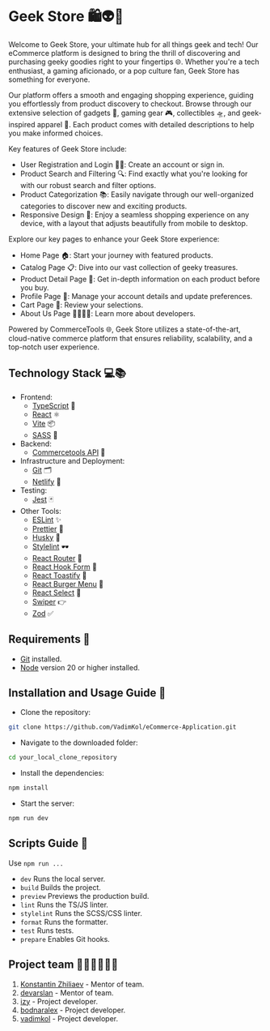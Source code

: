 # Geek Store 🛍️👽🎃

Welcome to Geek Store, your ultimate hub for all things geek and tech! Our eCommerce platform is designed to bring the thrill of discovering and purchasing geeky goodies right to your fingertips 🌐. Whether you're a tech enthusiast, a gaming aficionado, or a pop culture fan, Geek Store has something for everyone.

Our platform offers a smooth and engaging shopping experience, guiding you effortlessly from product discovery to checkout. Browse through our extensive selection of gadgets 📱, gaming gear 🎮, collectibles 🛸, and geek-inspired apparel 👕. Each product comes with detailed descriptions to help you make informed choices.

Key features of Geek Store include:

- User Registration and Login 📝🔐: Create an account or sign in.
- Product Search and Filtering 🔍: Find exactly what you're looking for with our robust search and filter options.
- Product Categorization 📚: Easily navigate through our well-organized categories to discover new and exciting products.
- Responsive Design 📲: Enjoy a seamless shopping experience on any device, with a layout that adjusts beautifully from mobile to desktop.

Explore our key pages to enhance your Geek Store experience:

- Home Page 🏠: Start your journey with featured products.
- Catalog Page 📋: Dive into our vast collection of geeky treasures.
- Product Detail Page 🔎: Get in-depth information on each product before you buy.
- Profile Page 👤: Manage your account details and update preferences.
- Cart Page 🛒: Review your selections.
- About Us Page 🙋‍♂️🙋‍♀️: Learn more about developers.

Powered by CommerceTools 🌐, Geek Store utilizes a state-of-the-art, cloud-native commerce platform that ensures reliability, scalability, and a top-notch user experience.

## Technology Stack 💻📚

- Frontend:
  - [TypeScript](https://www.typescriptlang.org/) 🚀
  - [React](https://react.dev/) ⚛️
  - [Vite](https://vitejs.dev/) 📦
  - [SASS](https://sass-lang.com/) 🎨
- Backend:
  - [Commercetools API](https://docs.commercetools.com/api/) 🔮
- Infrastructure and Deployment:
  - [Git](https://git-scm.com/) 🗂️
  - [Netlify](https://www.netlify.com/) 🐙
- Testing:
  - [Jest](https://jestjs.io/) 🃏
- Other Tools:
  - [ESLint](https://eslint.org/) ✨
  - [Prettier](https://prettier.io/) 🎩
  - [Husky](https://typicode.github.io/husky/) 🐶
  - [Stylelint](https://stylelint.io/) 🕶
  - [React Router](https://reactrouter.com/) 📡
  - [React Hook Form](https://www.react-hook-form.com/) 📄
  - [React Toastify](https://fkhadra.github.io/react-toastify) 🍞
  - [React Burger Menu](https://negomi.github.io/react-burger-menu/) 🍔
  - [React Select](https://react-select.com/) 🔽
  - [Swiper](https://swiperjs.com/) 👉
  - [Zod](https://zod.dev/) ✅


 ## Requirements 📜

- [Git](https://git-scm.com/) installed.
- [Node](https://nodejs.org/) version 20 or higher installed.

## Installation and Usage Guide 🔄
 - Clone the repository:
```bash
git clone https://github.com/VadimKol/eCommerce-Application.git
```
 - Navigate to the downloaded folder:
```bash
cd your_local_clone_repository
```
 - Install the dependencies:
```bash
npm install
```
 - Start the server:
```bash
npm run dev
```

## Scripts Guide 🧾
Use `npm run ...`
 - `dev` Runs the local server.
 - `build` Builds the project.
 - `preview` Previews the production build.
 - `lint` Runs the TS/JS linter.
 - `stylelint` Runs the SCSS/CSS linter.
 - `format` Runs the formatter.
 - `test` Runs tests.
 - `prepare` Enables Git hooks.

## Project team 👨‍💻👩‍💻👨‍💻

1. [Konstantin Zhiliaev](https://github.com/926227) - Mentor of team.
2. [devarslan](https://github.com/devarslan) - Mentor of team.
3. [izy](https://github.com/izy-code) - Project developer.
4. [bodnaralex](https://github.com/BodnarAlex) - Project developer.
5. [vadimkol](https://github.com/VadimKol) - Project developer.